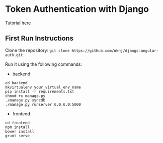 # Token Authentication with Django

Tutorial [here](http://blog.nknj.me/token-authentication-django-and-angular)

## First Run Instructions

Clone the repository: `git clone https://github.com/nknj/django-angular-auth.git`

Run it using the following commands:

- backend
```tsh
cd backend
mkvirtualenv your_virtual_env_name
pip install -r requirements.txt
chmod +x manage.py
./manage.py syncdb
./manage.py runserver 0.0.0.0:5000
```

- frontend
```tsh
cd frontend
npm install
bower install
grunt serve
```
